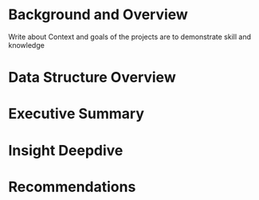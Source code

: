 # Background and Overview

Write about Context and goals of the projects are to demonstrate skill and knowledge
# Data Structure Overview
# Executive Summary
# Insight Deepdive
# Recommendations

